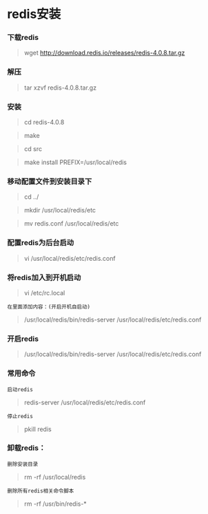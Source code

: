 # redis安装

### 下载redis

>wget http://download.redis.io/releases/redis-4.0.8.tar.gz

### 解压

>tar xzvf redis-4.0.8.tar.gz

### 安装

>cd redis-4.0.8

>make

>cd src

>make install PREFIX=/usr/local/redis

### 移动配置文件到安装目录下

>cd ../

>mkdir /usr/local/redis/etc

>mv redis.conf /usr/local/redis/etc

### 配置redis为后台启动

>vi /usr/local/redis/etc/redis.conf 


### 将redis加入到开机启动

>vi /etc/rc.local

	在里面添加内容：(开启开机自启动)

>/usr/local/redis/bin/redis-server /usr/local/redis/etc/redis.conf 

### 开启redis

>/usr/local/redis/bin/redis-server /usr/local/redis/etc/redis.conf 

### 常用命令　　

	启动redis

>redis-server /usr/local/redis/etc/redis.conf 

	停止redis

>pkill redis  

### 卸载redis：
	
	删除安装目录

>rm -rf /usr/local/redis 
	
	删除所有redis相关命令脚本

>rm -rf /usr/bin/redis-* 
	
 
